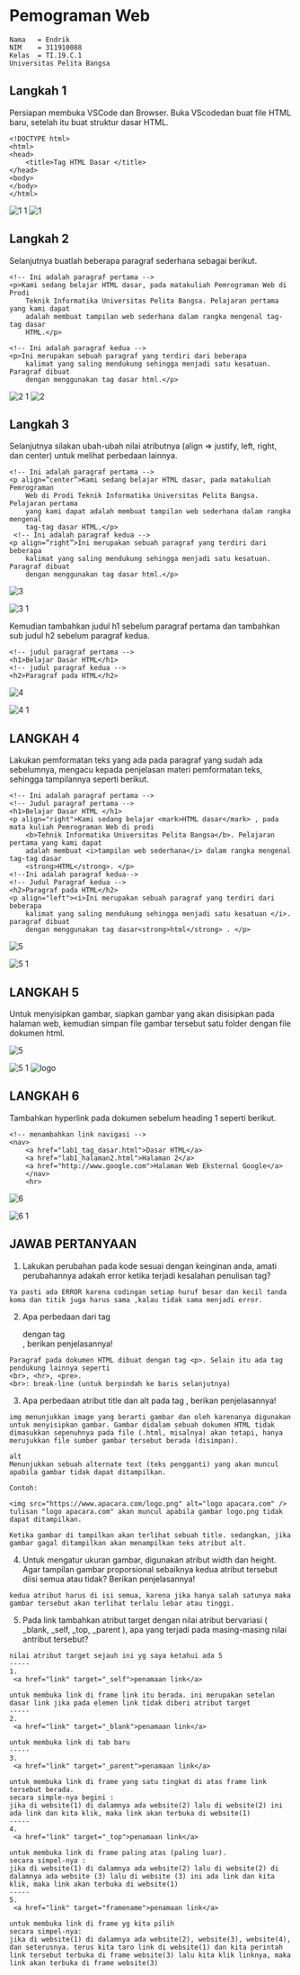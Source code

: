 # Pemograman Web
~~~
Nama   = Endrik
NIM    = 311910088
Kelas  = TI.19.C.1
Universitas Pelita Bangsa
~~~
## Langkah 1 
Persiapan membuka VSCode dan Browser.
Buka VScodedan buat file HTML baru, setelah itu buat struktur dasar HTML.
~~~
<!DOCTYPE html>
<html>
<head>
    <title>Tag HTML Dasar </title>
</head>
<body>
</body>
</html>
~~~
![1 1](https://user-images.githubusercontent.com/81820421/113442325-0b9f9380-941a-11eb-9bc8-ed443efe6c38.JPG)
![1](https://user-images.githubusercontent.com/81820421/113442326-0cd0c080-941a-11eb-954f-481f712beb2e.JPG)


## Langkah 2
Selanjutnya buatlah beberapa paragraf sederhana sebagai berikut.
~~~
<!-- Ini adalah paragraf pertama -->
<p>Kami sedang belajar HTML dasar, pada matakuliah Pemrograman Web di Prodi 
    Teknik Informatika Universitas Pelita Bangsa. Pelajaran pertama yang kami dapat 
    adalah membuat tampilan web sederhana dalam rangka mengenal tag-tag dasar 
    HTML.</p>
    
<!-- Ini adalah paragraf kedua -->
<p>Ini merupakan sebuah paragraf yang terdiri dari beberapa 
    kalimat yang saling mendukung sehingga menjadi satu kesatuan. Paragraf dibuat 
    dengan menggunakan tag dasar html.</p> 
 ~~~
 
![2 1](https://user-images.githubusercontent.com/81820421/113442471-4f929880-941a-11eb-9468-e74b141d2c04.JPG)
![2](https://user-images.githubusercontent.com/81820421/113442475-50c3c580-941a-11eb-9afb-6cb78f8639df.JPG)

## Langkah 3

Selanjutnya silakan ubah-ubah nilai atributnya (align => justify, left, right, dan center) untuk melihat perbedaan lainnya.
~~~
<!-- Ini adalah paragraf pertama -->
<p align=”center”>Kami sedang belajar HTML dasar, pada matakuliah Pemrograman 
    Web di Prodi Teknik Informatika Universitas Pelita Bangsa. Pelajaran pertama 
    yang kami dapat adalah membuat tampilan web sederhana dalam rangka mengenal 
    tag-tag dasar HTML.</p>
 <!-- Ini adalah paragraf kedua -->
<p align=”right”>Ini merupakan sebuah paragraf yang terdiri dari beberapa 
    kalimat yang saling mendukung sehingga menjadi satu kesatuan. Paragraf dibuat 
    dengan menggunakan tag dasar html.</p>
 ~~~
 
![3](https://user-images.githubusercontent.com/81820421/113443392-1a874580-941c-11eb-9583-8b2f0d7589c7.JPG)

![3 1](https://user-images.githubusercontent.com/81820421/113442556-718c1b00-941a-11eb-8dea-38bd128cc2d6.JPG)


Kemudian tambahkan judul h1 sebelum paragraf pertama dan tambahkan sub judul h2 sebelum paragraf kedua.
~~~
<!-- judul paragraf pertama -->
<h1>Belajar Dasar HTML</h1>
<!-- judul paragraf kedua -->
<h2>Paragraf pada HTML</h2>
~~~

![4](https://user-images.githubusercontent.com/81820421/113443430-2d017f00-941c-11eb-8124-3895fcb44580.JPG)


![4 1](https://user-images.githubusercontent.com/81820421/113442630-97192480-941a-11eb-9b03-8af415eb2c7d.JPG)

## LANGKAH 4
Lakukan pemformatan teks yang ada pada paragraf yang sudah ada sebelumnya, mengacu kepada penjelasan materi pemformatan teks, sehingga tampilannya seperti berikut.
~~~
<!-- Ini adalah paragraf pertama -->
<!-- Judul paragraf pertama -->
<h1>Belajar Dasar HTML </h1>
<p align="right">Kami sedang belajar <mark>HTML dasar</mark> , pada mata kuliah Pemrograman Web di prodi
    <b>Tehnik Informatika Universitas Pelita Bangsa</b>. Pelajaran pertama yang kami dapat 
    adalah membuat <i>tampilan web sederhana</i> dalam rangka mengenal tag-tag dasar 
    <strong>HTML</strong>. </p>
<!--Ini adalah paragraf kedua-->
<!-- Judul Paragraf kedua -->
<h2>Paragraf pada HTML</h2>
<p align="left"><i>Ini merupakan sebuah paragraf yang terdiri dari beberapa
    kalimat yang saling mendukung sehingga menjadi satu kesatuan </i>. paragraf dibuat 
    dengan menggunakan tag dasar<strong>html</strong> . </p>
~~~

  ![5](https://user-images.githubusercontent.com/81820421/113443455-37bc1400-941c-11eb-83d1-9869b8479748.JPG)

![5 1](https://user-images.githubusercontent.com/81820421/113442769-de9fb080-941a-11eb-9789-d6ce8690e08c.JPG)

## LANGKAH 5

Untuk menyisipkan gambar, siapkan gambar yang akan disisipkan pada halaman web, kemudian simpan file gambar tersebut satu folder dengan file dokumen html.

![5](https://user-images.githubusercontent.com/81820421/113443523-5a4e2d00-941c-11eb-851f-9e723d8c8628.JPG)


![5 1](https://user-images.githubusercontent.com/81820421/113443037-5cfc5280-941b-11eb-8461-0f39ccb6f7eb.JPG)
![logo](https://user-images.githubusercontent.com/81820421/113442898-1a3a7a80-941b-11eb-8467-8dad0e32b1f4.JPG)

## LANGKAH 6

Tambahkan hyperlink pada dokumen sebelum heading 1 seperti berikut.
~~~
<!-- menambahkan link navigasi -->
<nav>
    <a href="lab1_tag_dasar.html">Dasar HTML</a>
    <a href="lab1_halaman2.html">Halaman 2</a>
    <a href="http://www.google.com">Halaman Web Eksternal Google</a>
    </nav>
    <hr>  
  ~~~
![6](https://user-images.githubusercontent.com/81820421/113443548-6803b280-941c-11eb-9715-1655d9066535.JPG)

![6 1](https://user-images.githubusercontent.com/81820421/113442994-4a821900-941b-11eb-8988-6a1bc68708ea.JPG)

## JAWAB PERTANYAAN

1. Lakukan perubahan pada kode sesuai dengan keinginan anda, amati perubahannya adakah error ketika terjadi kesalahan penulisan tag?
~~~
Ya pasti ada ERROR karena codingan setiap huruf besar dan kecil tanda koma dan titik juga harus sama ,kalau tidak sama menjadi error.
~~~
2. Apa perbedaan dari tag <p> dengan tag <br>, berikan penjelasannya!

~~~
Paragraf pada dokumen HTML dibuat dengan tag <p>. Selain itu ada tag pendukung lainnya seperti 
<br>, <hr>, <pre>.
<br>: break-line (untuk berpindah ke baris selanjutnya)
~~~

3. Apa perbedaan atribut title dan alt pada tag <img>, berikan penjelasannya!

~~~
img menunjukkan image yang berarti gambar dan oleh karenanya digunakan untuk menyisipkan gambar. Gambar didalam sebuah dokumen HTML tidak dimasukkan sepenuhnya pada file (.html, misalnya) akan tetapi, hanya merujukkan file sumber gambar tersebut berada (disimpan).

alt
Menunjukkan sebuah alternate text (teks pengganti) yang akan muncul apabila gambar tidak dapat ditampilkan.

Contoh:

<img src="https://www.apacara.com/logo.png" alt="logo apacara.com" />
tulisan "logo apacara.com" akan muncul apabila gambar logo.png tidak dapat ditampilkan.

Ketika gambar di tampilkan akan terlihat sebuah title. sedangkan, jika gambar gagal ditampilkan akan menampilkan teks atribut alt.
~~~

4. Untuk mengatur ukuran gambar, digunakan atribut width dan height. Agar tampilan gambar 
proporsional sebaiknya kedua atribut tersebut diisi semua atau tidak? Berikan penjelasannya!
 ~~~
 kedua atribut harus di isi semua, karena jika hanya salah satunya maka gambar tersebut akan terlihat terlalu lebar atau tinggi.
 ~~~
 5. Pada link tambahkan atribut target dengan nilai atribut bervariasi ( _blank, _self, _top, 
_parent ), apa yang terjadi pada masing-masing nilai antribut tersebut?

~~~
nilai atribut target sejauh ini yg saya ketahui ada 5
-----
1.
 <a href="link" target="_self">penamaan link</a> 

untuk membuka link di frame link itu berada. ini merupakan setelan dasar link jika pada elemen link tidak diberi atribut target
-----
2.
 <a href="link" target="_blank">penamaan link</a> 

untuk membuka link di tab baru
-----
3.
 <a href="link" target="_parent">penamaan link</a> 

untuk membuka link di frame yang satu tingkat di atas frame link tersebut berada.
secara simple-nya begini :
jika di website(1) di dalamnya ada website(2) lalu di website(2) ini ada link dan kita klik, maka link akan terbuka di website(1)
-----
4.
 <a href="link" target="_top">penamaan link</a> 

untuk membuka link di frame paling atas (paling luar).
secara simpel-nya :
jika di website(1) di dalamnya ada website(2) lalu di website(2) di dalamnya ada website (3) lalu di website (3) ini ada link dan kita klik, maka link akan terbuka di website(1)
-----
5.
 <a href="link" target="framename">penamaan link</a> 

untuk membuka link di frame yg kita pilih
secara simpel-nya:
jika di website(1) di dalamnya ada website(2), website(3), website(4), dan seterusnya. terus kita taro link di website(1) dan kita perintah link tersebut terbuka di frame website(3) lalu kita klik linknya, maka link akan terbuka di frame website(3)

~~~



